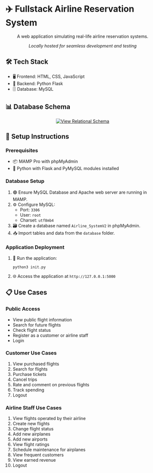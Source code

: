 # ✈️ Fullstack Airline Reservation System

<p align="center">A web application simulating real-life airline reservation systems.</p>
<p align="center"><em>Locally hosted for seamless development and testing</em></p>

## 🛠️ Tech Stack

- 🖥️ Frontend: HTML, CSS, JavaScript
- 🔧 Backend: Python Flask
- 🗄️ Database: MySQL

## 📊 Database Schema

<p align="center">
  <a href="https://github.com/user-attachments/files/16367518/Project_1.pdf">
    <img src="https://img.shields.io/badge/View-Relational%20Schema-blue?style=for-the-badge&logo=github" alt="View Relational Schema">
  </a>
</p>

## 🚀 Setup Instructions

### Prerequisites

- 📦 MAMP Pro with phpMyAdmin
- 🐍 Python with Flask and PyMySQL modules installed

### Database Setup

1. 🟢 Ensure MySQL Database and Apache web server are running in MAMP.
2. ⚙️ Configure MySQL: 
   - Port: `3306`
   - User: `root`
   - Charset: `utf8mb4`
3. 🗃️ Create a database named `Airline_SystemV2` in phpMyAdmin.
4. 📥 Import tables and data from the `database` folder.

### Application Deployment

1. 🚀 Run the application:
   ```
   python3 init.py
   ```
2. 🌐 Access the application at `http://127.0.0.1:5000`

## 📋 Use Cases

### Public Access
- View public flight information
- Search for future flights
- Check flight status
- Register as a customer or airline staff
- Login

### Customer Use Cases
1. View purchased flights
2. Search for flights
3. Purchase tickets
4. Cancel trips
5. Rate and comment on previous flights
6. Track spending
7. Logout

### Airline Staff Use Cases
1. View flights operated by their airline
2. Create new flights
3. Change flight status
4. Add new airplanes
5. Add new airports
6. View flight ratings
7. Schedule maintenance for airplanes
8. View frequent customers
9. View earned revenue
10. Logout
